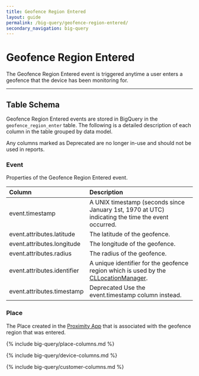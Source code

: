```yaml
---
title: Geofence Region Entered
layout: guide
permalink: /big-query/geofence-region-entered/
secondary_navigation: big-query
---
```


# Geofence Region Entered

The Geofence Region Entered event is triggered anytime a user enters a geofence that the device has been monitoring for.

---

## Table Schema

Geofence Region Entered events are stored in BigQuery in the `geofence_region_enter` table. The following is a detailed description of each column in the table grouped by data model.

<aside class="important">
Any columns marked as <span class="deprecated">Deprecated</span> are no longer in-use and should not be used in reports.</aside>

### Event

Properties of the Geofence Region Entered event.

| Column | Description |
| :--- | :--- |
| event.timestamp | A UNIX timestamp \(seconds since January 1st, 1970 at UTC\) indicating the time the event occurred.  |
| event.attributes.latitude | The latitude of the geofence. |
| event.attributes.longitude | The longitude of the geofence. |
| event.attributes.radius | The radius of the geofence. |
| event.attributes.identifier | A unique identifier for the geofence region which is used by the [CLLocationManager](https://developer.apple.com/documentation/corelocation/cllocationmanager). |
| event.attributes.timestamp | <span class="deprecated">Deprecated</span> Use the event.timestamp column instead. |

### Place

The Place created in the [Proximity App](https://app.rover.io/proximity) that is associated with the geofence region that was entered.

{% include big-query/place-columns.md %}

{% include big-query/device-columns.md %}

{% include big-query/customer-columns.md %}